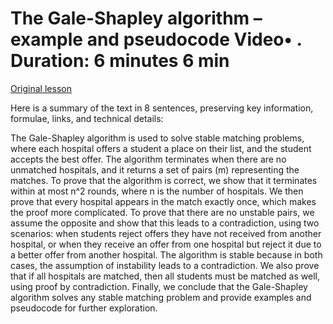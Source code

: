 # The Gale-Shapley algorithm – example and pseudocode Video• . Duration: 6 minutes 6 min

[Original lesson](https://www.coursera.org/learn/uol-fundamentals-of-computer-science/lecture/9dueE/the-gale-shapley-algorithm-example-and-pseudocode)

Here is a summary of the text in 8 sentences, preserving key information, formulae, links, and technical details:

The Gale-Shapley algorithm is used to solve stable matching problems, where each hospital offers a student a place on their list, and the student accepts the best offer. The algorithm terminates when there are no unmatched hospitals, and it returns a set of pairs (m) representing the matches. To prove that the algorithm is correct, we show that it terminates within at most n^2 rounds, where n is the number of hospitals. We then prove that every hospital appears in the match exactly once, which makes the proof more complicated. To prove that there are no unstable pairs, we assume the opposite and show that this leads to a contradiction, using two scenarios: when students reject offers they have not received from another hospital, or when they receive an offer from one hospital but reject it due to a better offer from another hospital. The algorithm is stable because in both cases, the assumption of instability leads to a contradiction. We also prove that if all hospitals are matched, then all students must be matched as well, using proof by contradiction. Finally, we conclude that the Gale-Shapley algorithm solves any stable matching problem and provide examples and pseudocode for further exploration.

